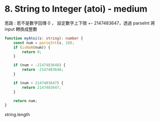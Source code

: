 # 8. String to Integer (atoi) - medium

思路 : 若不是數字回傳 0 ， 設定數字上下限 +- 2147483647，透過 parseInt 將 input 轉換成整數

```ts
function myAtoi(s: string): number {
    const num = parseInt(s, 10);
    if (isNaN(num)) {
        return 0;
    }

    if (num < -2147483648) {
        return -2147483648;
    }

    if (num > 2147483647) {
        return 2147483647;
    }

    return num;
}
```
string.length